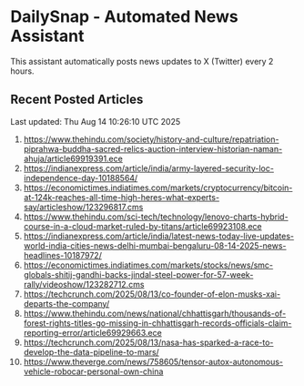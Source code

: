 # DailySnap - Automated News Assistant

This assistant automatically posts news updates to X (Twitter) every 2 hours.

## Recent Posted Articles

Last updated: Thu Aug 14 10:26:10 UTC 2025

1. https://www.thehindu.com/society/history-and-culture/repatriation-piprahwa-buddha-sacred-relics-auction-interview-historian-naman-ahuja/article69919391.ece
2. https://indianexpress.com/article/india/army-layered-security-loc-independence-day-10188564/
3. https://economictimes.indiatimes.com/markets/cryptocurrency/bitcoin-at-124k-reaches-all-time-high-heres-what-experts-say/articleshow/123296817.cms
4. https://www.thehindu.com/sci-tech/technology/lenovo-charts-hybrid-course-in-a-cloud-market-ruled-by-titans/article69923108.ece
5. https://indianexpress.com/article/india/latest-news-today-live-updates-world-india-cities-news-delhi-mumbai-bengaluru-08-14-2025-news-headlines-10187972/
6. https://economictimes.indiatimes.com/markets/stocks/news/smc-globals-shitij-gandhi-backs-jindal-steel-power-for-57-week-rally/videoshow/123282712.cms
7. https://techcrunch.com/2025/08/13/co-founder-of-elon-musks-xai-departs-the-company/
8. https://www.thehindu.com/news/national/chhattisgarh/thousands-of-forest-rights-titles-go-missing-in-chhattisgarh-records-officials-claim-reporting-error/article69929663.ece
9. https://techcrunch.com/2025/08/13/nasa-has-sparked-a-race-to-develop-the-data-pipeline-to-mars/
10. https://www.theverge.com/news/758605/tensor-autox-autonomous-vehicle-robocar-personal-own-china
